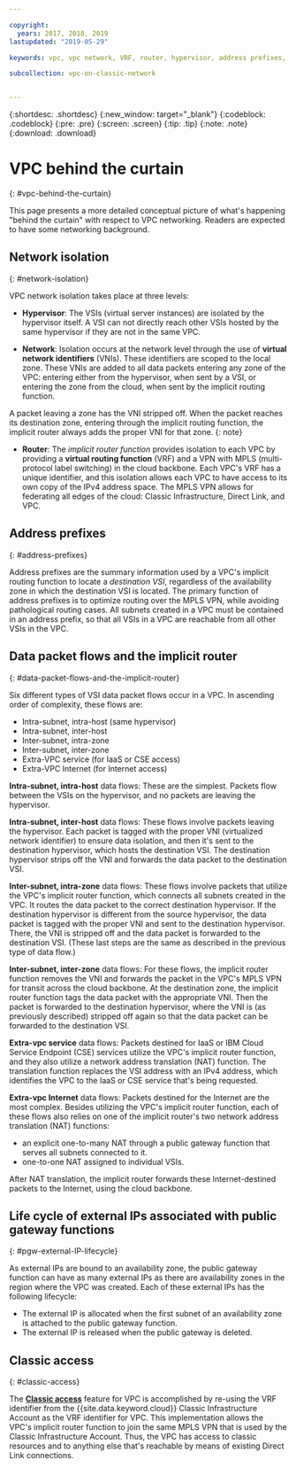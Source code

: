 ```yaml
---

copyright:
  years: 2017, 2018, 2019
lastupdated: "2019-05-29"

keywords: vpc, vpc network, VRF, router, hypervisor, address prefixes, classic access, implicit router, packet flows, NAT, data flows

subcollection: vpc-on-classic-network


---
```


{:shortdesc: .shortdesc}
{:new_window: target="_blank"}
{:codeblock: .codeblock}
{:pre: .pre}
{:screen: .screen}
{:tip: .tip}
{:note: .note}
{:download: .download}

# VPC behind the curtain
{: #vpc-behind-the-curtain}

This page presents a more detailed conceptual picture of what's happening "behind the curtain" with respect to VPC networking. Readers are expected to have some networking background.

## Network isolation
{: #network-isolation}

VPC network isolation takes place at three levels:

* **Hypervisor**: The VSIs (virtual server instances) are isolated by the hypervisor itself. A VSI can not directly reach other VSIs hosted by the same hypervisor if they are not in the same VPC.

* **Network**: Isolation occurs at the network level through the use of **virtual network identifiers** (VNIs). These identifiers are scoped to the local zone. These VNIs are added to all data packets entering any zone of the VPC: entering either from the hypervisor, when sent by a VSI, or entering the zone from the cloud, when sent by the implicit routing function.

A packet leaving a zone has the VNI stripped off. When the packet reaches its destination zone, entering through the implicit routing function, the implicit router always adds the proper VNI for that zone.
{: note}

* **Router**: The _implicit router function_ provides isolation to each VPC by providing a **virtual routing function** (VRF) and a VPN with MPLS (multi-protocol label switching) in the cloud backbone. Each VPC's VRF has a unique identifier, and this isolation allows each VPC to have access to its own copy of the IPv4 address space. The MPLS VPN allows for federating all edges of the cloud: Classic Infrastructure, Direct Link, and VPC.

## Address prefixes
{: #address-prefixes}

Address prefixes are the summary information used by a VPC's implicit routing function to locate a _destination VSI_, regardless of the availability zone in which the destination VSI is located. The primary function of address prefixes is to optimize routing over the MPLS VPN, while avoiding pathological routing cases. All subnets created in a VPC must be contained in an address prefix, so that all VSIs in a VPC are reachable from all other VSIs in the VPC.

## Data packet flows and the implicit router
{: #data-packet-flows-and-the-implicit-router}

Six different types of VSI data packet flows occur in a VPC. In ascending order of complexity, these flows are:

* Intra-subnet, intra-host (same hypervisor)
* Intra-subnet, inter-host
* Inter-subnet, intra-zone
* Inter-subnet, inter-zone
* Extra-VPC service (for IaaS or CSE access)
* Extra-VPC Internet (for Internet access)

**Intra-subnet, intra-host** data flows: These are the simplest. Packets flow between the VSIs on the hypervisor, and no packets are leaving the hypervisor.

**Intra-subnet, inter-host** data flows: These flows involve packets leaving the hypervisor. Each packet is tagged with the proper VNI (virtualized network identifier) to ensure data isolation, and then it's sent to the destination hypervisor, which hosts the destination VSI. The destination hypervisor strips off the VNI and forwards the data packet to the destination VSI.

**Inter-subnet, intra-zone** data flows: These flows involve packets that utilize the VPC's implicit router function, which connects all subnets created in the VPC. It routes the data packet to the correct destination hypervisor. If the destination hypervisor is different from the source hypervisor, the data packet is tagged with the proper VNI and sent to the destination hypervisor. There, the VNI is stripped off and the data packet is forwarded to the destination VSI. (These last steps are the same as described in the previous type of data flow.)

**Inter-subnet, inter-zone** data flows: For these flows, the implicit router function removes the VNI and forwards the packet in the VPC's MPLS VPN for transit across the cloud backbone. At the destination zone, the implicit router function tags the data packet with the appropriate VNI. Then the packet is forwarded to the destination hypervisor, where the VNI is (as previously described) stripped off again so that the data packet can be forwarded to the destination VSI.

**Extra-vpc service** data flows: Packets destined for IaaS or IBM Cloud Service Endpoint (CSE) services utilize the VPC's implicit router function, and they also utilize a network address translation (NAT) function. The translation function replaces the VSI address with an IPv4 address, which identifies the VPC to the IaaS or CSE service that's being requested.

**Extra-vpc Internet** data flows: Packets destined for the Internet are the most complex. Besides utilizing the VPC's implicit router function, each of these flows also relies on one of the implicit router's two network address translation (NAT) functions:

  * an explicit one-to-many NAT through a public gateway function that serves all subnets connected to it.
  * one-to-one NAT assigned to individual VSIs.

After NAT translation, the implicit router forwards these Internet-destined packets to the Internet, using the cloud backbone.

## Life cycle of external IPs associated with public gateway functions
{: #pgw-external-IP-lifecycle}

As external IPs are bound to an availability zone, the public gateway function can have as many external IPs as there are availability zones in the region where the VPC was created. Each of these external IPs has the following lifecycle:

  * The external IP is allocated when the first subnet of an availability zone is attached to the public gateway function.
  * The external IP is released when the public gateway is deleted.

## Classic access
{: #classic-access}

The [**Classic access**](/docs/vpc-on-classic?topic=vpc-on-classic-setting-up-access-to-your-classic-infrastructure-from-vpc) feature for VPC is accomplished by re-using the VRF identifier from the {{site.data.keyword.cloud}} Classic Infrastructure Account as the VRF identifier for VPC. This implementation allows the VPC's implicit router function to join the same MPLS VPN that is used by the Classic Infrastructure Account. Thus, the VPC has access to classic resources and to anything else that's reachable by means of existing Direct Link connections.
